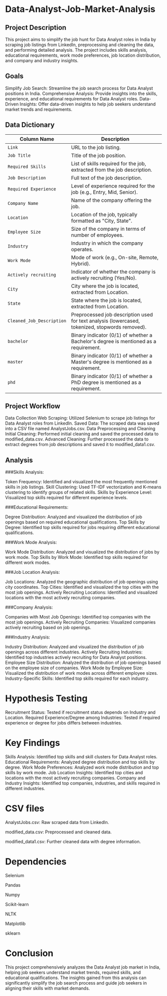# Data-Analyst-Job-Market-Analysis

## Project Description
This project aims to simplify the job hunt for Data Analyst roles in India by scraping job listings from LinkedIn, preprocessing and cleaning the data, and performing detailed analysis. The project includes skills analysis, educational requirements, work mode preferences, job location distribution, and company and industry insights.

## Goals
Simplify Job Search: Streamline the job search process for Data Analyst positions in India.
Comprehensive Analysis: Provide insights into the skills, experience, and educational requirements for Data Analyst roles.
Data-Driven Insights: Offer data-driven insights to help job seekers understand market trends and requirements.

## Data Dictionary

| Column Name              | Description                                                                                     |
|--------------------------|-------------------------------------------------------------------------------------------------|
| `Link`                   | URL to the job listing.                                                                         |
| `Job Title`              | Title of the job position.                                                                      |
| `Required Skills`        | List of skills required for the job, extracted from the job description.                        |
| `Job Description`        | Full text of the job description.                                                               |
| `Required Experience`    | Level of experience required for the job (e.g., Entry, Mid, Senior).                            |
| `Company Name`           | Name of the company offering the job.                                                           |
| `Location`               | Location of the job, typically formatted as "City, State".                                      |
| `Employee Size`          | Size of the company in terms of number of employees.                                            |
| `Industry`               | Industry in which the company operates.                                                         |
| `Work Mode`              | Mode of work (e.g., On-site, Remote, Hybrid).                                                   |
| `Actively recruiting`    | Indicator of whether the company is actively recruiting (Yes/No).                               |
| `City`                   | City where the job is located, extracted from Location.                                         |
| `State`                  | State where the job is located, extracted from Location.                                        |
| `Cleaned_Job_Description`| Preprocessed job description used for text analysis (lowercased, tokenized, stopwords removed). |
| `bachelor`               | Binary indicator (0/1) of whether a Bachelor's degree is mentioned as a requirement.            |
| `master`                 | Binary indicator (0/1) of whether a Master's degree is mentioned as a requirement.              |
| `phd`                    | Binary indicator (0/1) of whether a PhD degree is mentioned as a requirement.                   |


## Project Workflow

Data Collection
Web Scraping: Utilized Selenium to scrape job listings for Data Analyst roles from LinkedIn.
Saved Data: The scraped data was saved into a CSV file named AnalystJobs.csv.
Data Preprocessing and Cleaning
Initial Cleaning: Performed initial cleaning and saved the processed data to modified_data.csv.
Advanced Cleaning: Further processed the data to extract degrees from job descriptions and saved it to modified_data1.csv.

## Analysis

###Skills Analysis:

Token Frequency: Identified and visualized the most frequently mentioned skills in job listings.
Skill Clustering: Used TF-IDF vectorization and K-means clustering to identify groups of related skills.
Skills by Experience Level: Visualized top skills required for different experience levels.

###Educational Requirements:

Degree Distribution: Analyzed and visualized the distribution of job openings based on required educational qualifications.
Top Skills by Degree: Identified top skills required for jobs requiring different educational qualifications.

###Work Mode Analysis:

Work Mode Distribution: Analyzed and visualized the distribution of jobs by work mode.
Top Skills by Work Mode: Identified top skills required for different work modes.

###Job Location Analysis:

Job Locations: Analyzed the geographic distribution of job openings using city coordinates.
Top Cities: Identified and visualized the top cities with the most job openings.
Actively Recruiting Locations: Identified and visualized locations with the most actively recruiting companies.

###Company Analysis:

Companies with Most Job Openings: Identified top companies with the most job openings.
Actively Recruiting Companies: Visualized companies actively recruiting based on job openings.

###Industry Analysis:

Industry Distribution: Analyzed and visualized the distribution of job openings across different industries.
Actively Recruiting Industries: Identified top industries actively recruiting for Data Analyst positions.
Employee Size Distribution: Analyzed the distribution of job openings based on the employee size of companies.
Work Mode by Employee Size: Visualized the distribution of work modes across different employee sizes.
Industry-Specific Skills: Identified top skills required for each industry.

# Hypothesis Testing
Recruitment Status:
Tested if recruitment status depends on Industry and Location.
Required Experience/Degree among Industries:
Tested if required experience or degree for jobs differs between industries.

# Key Findings
Skills Analysis: Identified top skills and skill clusters for Data Analyst roles.
Educational Requirements: Analyzed degree distribution and top skills by degree.
Work Mode Preferences: Analyzed work mode distribution and top skills by work mode.
Job Location Insights: Identified top cities and locations with the most actively recruiting companies.
Company and Industry Insights: Identified top companies, industries, and skills required in different industries.

# CSV files
AnalystJobs.csv: Raw scraped data from LinkedIn.

modified_data.csv: Preprocessed and cleaned data.

modified_data1.csv: Further cleaned data with degree information.

# Dependencies
Selenium

Pandas

Numpy

Scikit-learn

NLTK

Matplotlib

sklearn

# Conclusion
This project comprehensively analyzes the Data Analyst job market in India, helping job seekers understand market trends, required skills, and educational qualifications. The insights gained from this analysis can significantly simplify the job search process and guide job seekers in aligning their skills with market demands.
